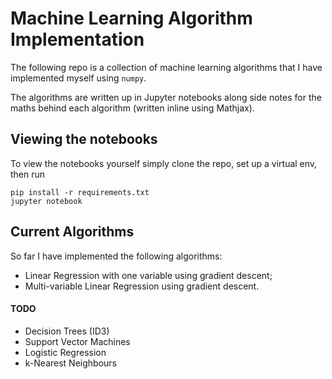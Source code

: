 # Machine Learning Algorithm Implementation

The following repo is a collection of machine learning algorithms that I have
implemented myself using `numpy`.

The algorithms are written up in Jupyter notebooks along side notes for the
maths behind each algorithm (written inline using Mathjax).

## Viewing the notebooks

To view the notebooks yourself simply clone the repo, set up a virtual env, then run

```
pip install -r requirements.txt
jupyter notebook
```

## Current Algorithms

So far I have implemented the following algorithms:

- Linear Regression with one variable using gradient descent;
- Multi-variable Linear Regression using gradient descent.

#### TODO

- Decision Trees (ID3)
- Support Vector Machines
- Logistic Regression
- k-Nearest Neighbours
